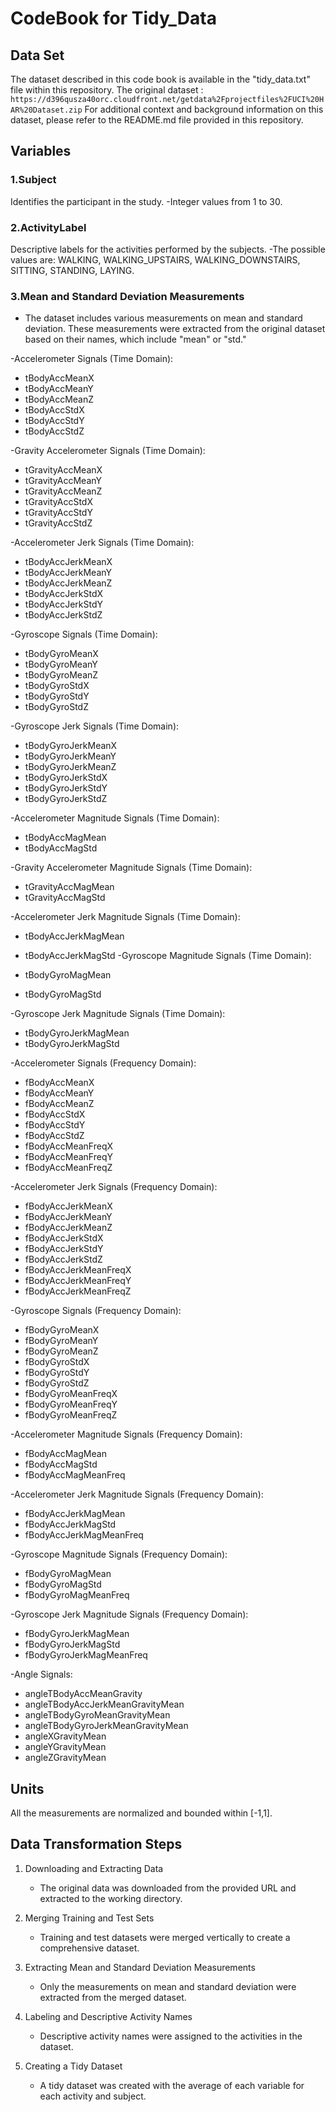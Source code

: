 # CodeBook for Tidy_Data
## Data Set 
The dataset described in this code book is available in the "tidy_data.txt" file within this repository.
The original dataset : `https://d396qusza40orc.cloudfront.net/getdata%2Fprojectfiles%2FUCI%20HAR%20Dataset.zip`
For additional context and background information on this dataset, please refer to the README.md file provided in this repository.

## Variables
### 1.Subject
Identifies the participant in the study.
-Integer values from 1 to 30.

### 2.ActivityLabel
Descriptive labels for the activities performed by the subjects.
-The possible values are: WALKING, WALKING_UPSTAIRS, WALKING_DOWNSTAIRS, SITTING, STANDING, LAYING.

### 3.Mean and Standard Deviation Measurements
- The dataset includes various measurements on mean and standard deviation. These measurements were extracted from the original dataset based on their names, which include "mean" or "std."
  
-Accelerometer Signals (Time Domain):
   
   - tBodyAccMeanX
   - tBodyAccMeanY
   - tBodyAccMeanZ
   - tBodyAccStdX
   - tBodyAccStdY
   - tBodyAccStdZ
     
-Gravity Accelerometer Signals (Time Domain):
   - tGravityAccMeanX
   - tGravityAccMeanY
   - tGravityAccMeanZ
   - tGravityAccStdX
   - tGravityAccStdY
   - tGravityAccStdZ

-Accelerometer Jerk Signals (Time Domain):

   - tBodyAccJerkMeanX
   - tBodyAccJerkMeanY
   - tBodyAccJerkMeanZ
   - tBodyAccJerkStdX
   - tBodyAccJerkStdY
   - tBodyAccJerkStdZ
     
-Gyroscope Signals (Time Domain):

   - tBodyGyroMeanX
   - tBodyGyroMeanY
   - tBodyGyroMeanZ
   - tBodyGyroStdX
   - tBodyGyroStdY
   - tBodyGyroStdZ
     
-Gyroscope Jerk Signals (Time Domain):

   - tBodyGyroJerkMeanX
   - tBodyGyroJerkMeanY
   - tBodyGyroJerkMeanZ
   - tBodyGyroJerkStdX
   - tBodyGyroJerkStdY
   - tBodyGyroJerkStdZ
     
-Accelerometer Magnitude Signals (Time Domain):

   - tBodyAccMagMean
   - tBodyAccMagStd
     
-Gravity Accelerometer Magnitude Signals (Time Domain):

   - tGravityAccMagMean
   - tGravityAccMagStd
     
-Accelerometer Jerk Magnitude Signals (Time Domain):

   - tBodyAccJerkMagMean
   - tBodyAccJerkMagStd
-Gyroscope Magnitude Signals (Time Domain):

   - tBodyGyroMagMean
   - tBodyGyroMagStd
     
-Gyroscope Jerk Magnitude Signals (Time Domain):
   - tBodyGyroJerkMagMean
   - tBodyGyroJerkMagStd
     
-Accelerometer Signals (Frequency Domain):

   - fBodyAccMeanX
   - fBodyAccMeanY
   - fBodyAccMeanZ
   - fBodyAccStdX
   - fBodyAccStdY
   - fBodyAccStdZ
   - fBodyAccMeanFreqX
   - fBodyAccMeanFreqY
   - fBodyAccMeanFreqZ
     
-Accelerometer Jerk Signals (Frequency Domain):

   - fBodyAccJerkMeanX
   - fBodyAccJerkMeanY
   - fBodyAccJerkMeanZ
   - fBodyAccJerkStdX
   - fBodyAccJerkStdY
   - fBodyAccJerkStdZ
   - fBodyAccJerkMeanFreqX
   - fBodyAccJerkMeanFreqY
   - fBodyAccJerkMeanFreqZ
     
-Gyroscope Signals (Frequency Domain):

   - fBodyGyroMeanX
   - fBodyGyroMeanY
   - fBodyGyroMeanZ
   - fBodyGyroStdX
   - fBodyGyroStdY
   - fBodyGyroStdZ
   - fBodyGyroMeanFreqX
   - fBodyGyroMeanFreqY
   - fBodyGyroMeanFreqZ
     
-Accelerometer Magnitude Signals (Frequency Domain):

   - fBodyAccMagMean
   - fBodyAccMagStd
   - fBodyAccMagMeanFreq

-Accelerometer Jerk Magnitude Signals (Frequency Domain):

   - fBodyAccJerkMagMean
   - fBodyAccJerkMagStd
   - fBodyAccJerkMagMeanFreq
     
-Gyroscope Magnitude Signals (Frequency Domain):

   - fBodyGyroMagMean
   - fBodyGyroMagStd
   - fBodyGyroMagMeanFreq
     
-Gyroscope Jerk Magnitude Signals (Frequency Domain):

   - fBodyGyroJerkMagMean
   - fBodyGyroJerkMagStd
   - fBodyGyroJerkMagMeanFreq
     
-Angle Signals:

   - angleTBodyAccMeanGravity
   - angleTBodyAccJerkMeanGravityMean
   - angleTBodyGyroMeanGravityMean
   - angleTBodyGyroJerkMeanGravityMean
   - angleXGravityMean
   - angleYGravityMean
   - angleZGravityMean
     

## Units
All the measurements are normalized and bounded within [-1,1].

## Data Transformation Steps
1. Downloading and Extracting Data
   - The original data was downloaded from the provided URL and extracted to the working directory.

2. Merging Training and Test Sets
   - Training and test datasets were merged vertically to create a comprehensive dataset.

3. Extracting Mean and Standard Deviation Measurements
   - Only the measurements on mean and standard deviation were extracted from the merged dataset.

4. Labeling and Descriptive Activity Names
   - Descriptive activity names were assigned to the activities in the dataset.

5. Creating a Tidy Dataset
   - A tidy dataset was created with the average of each variable for each activity and subject.

